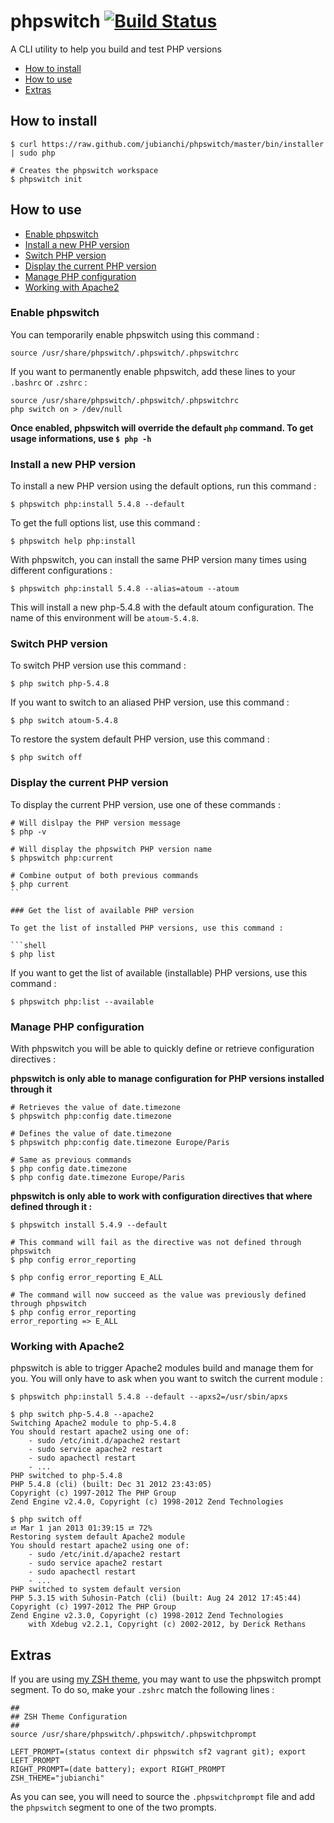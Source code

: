 # phpswitch [![Build Status](https://secure.travis-ci.org/jubianchi/phpswitch.png)](http://travis-ci.org/jubianchi/phpswitch)

A CLI utility to help you build and test PHP versions

* [How to install](#how-to-install)
* [How to use](#how-to-use)
* [Extras](#extras)

## How to install

```shell
$ curl https://raw.github.com/jubianchi/phpswitch/master/bin/installer | sudo php

# Creates the phpswitch workspace
$ phpswitch init
```

## How to use

* [Enable phpswitch](#enable-phpswitch)
* [Install a new PHP version](#install-a-new-php-version)
* [Switch PHP version](#switch-php-version)
* [Display the current PHP version](#display-the-current-php-version)
* [Manage PHP configuration](#manage-php-configuration)
* [Working with Apache2](#working-with-apache2)

### Enable phpswitch

You can temporarily enable phpswitch using this command :

```shell
source /usr/share/phpswitch/.phpswitch/.phpswitchrc
```

If you want to permanently enable phpswitch, add these lines to your ```.bashrc``` or ```.zshrc``` :

```shell
source /usr/share/phpswitch/.phpswitch/.phpswitchrc
php switch on > /dev/null
```

**Once enabled, phpswitch will override the default ```php``` command. To get usage informations, use ```$ php -h```**

### Install a new PHP version

To install a new PHP version using the default options, run this command :

```shell
$ phpswitch php:install 5.4.8 --default
```

To get the full options list, use this command :

```shell
$ phpswitch help php:install
```

With phpswitch, you can install the same PHP version many times using different configurations :

```shell
$ phpswitch php:install 5.4.8 --alias=atoum --atoum
```

This will install a new php-5.4.8 with the default atoum configuration. The name of this environment will
be ```atoum-5.4.8```.

### Switch PHP version

To switch PHP version use this command :

```shell
$ php switch php-5.4.8
```

If you want to switch to an aliased PHP version, use this command :

```shell
$ php switch atoum-5.4.8
```

To restore the system default PHP version, use this command :

```shell
$ php switch off
```

### Display the current PHP version

To display the current PHP version, use one of these commands :

```shell
# Will dislpay the PHP version message
$ php -v

# Will display the phpswitch PHP version name
$ phpswitch php:current

# Combine output of both previous commands
$ php current
``

### Get the list of available PHP version

To get the list of installed PHP versions, use this command :

```shell
$ php list
```

If you want to get the list of available (installable) PHP versions, use this command :

```shell
$ phpswitch php:list --available
```

### Manage PHP configuration

With phpswitch you will be able to quickly define or retrieve configuration directives :

**phpswitch is only able to manage configuration for PHP versions installed through it**

```shell
# Retrieves the value of date.timezone
$ phpswitch php:config date.timezone

# Defines the value of date.timezone
$ phpswitch php:config date.timezone Europe/Paris

# Same as previous commands
$ php config date.timezone
$ php config date.timezone Europe/Paris
```

**phpswitch is only able to work with configuration directives that where defined through it :**

```shell
$ phpswitch install 5.4.9 --default

# This command will fail as the directive was not defined through phpswitch
$ php config error_reporting

$ php config error_reporting E_ALL

# The command will now succeed as the value was previously defined through phpswitch
$ php config error_reporting
error_reporting => E_ALL
```

### Working with Apache2

phpswitch is able to trigger Apache2 modules build and manage them for you. You will only have to
ask when you want to switch the current module :

```shell
$ phpswitch php:install 5.4.8 --default --apxs2=/usr/sbin/apxs

$ php switch php-5.4.8 --apache2
Switching Apache2 module to php-5.4.8
You should restart apache2 using one of:
    - sudo /etc/init.d/apache2 restart
    - sudo service apache2 restart
    - sudo apachectl restart
    - ...
PHP switched to php-5.4.8
PHP 5.4.8 (cli) (built: Dec 31 2012 23:43:05)
Copyright (c) 1997-2012 The PHP Group
Zend Engine v2.4.0, Copyright (c) 1998-2012 Zend Technologies

$ php switch off                                                                                                          ⮂ Mar 1 jan 2013 01:39:15 ⮂ 72%
Restoring system default Apache2 module
You should restart apache2 using one of:
    - sudo /etc/init.d/apache2 restart
    - sudo service apache2 restart
    - sudo apachectl restart
    - ...
PHP switched to system default version
PHP 5.3.15 with Suhosin-Patch (cli) (built: Aug 24 2012 17:45:44)
Copyright (c) 1997-2012 The PHP Group
Zend Engine v2.3.0, Copyright (c) 1998-2012 Zend Technologies
    with Xdebug v2.2.1, Copyright (c) 2002-2012, by Derick Rethans
```

## Extras

If you are using [my ZSH theme](https://github.com/jubianchi/dotfiles), you may want to use the phpswitch prompt segment.
To do so, make your ```.zshrc``` match the following lines :

```shell
##
## ZSH Theme Configuration
##
source /usr/share/phpswitch/.phpswitch/.phpswitchprompt

LEFT_PROMPT=(status context dir phpswitch sf2 vagrant git); export LEFT_PROMPT
RIGHT_PROMPT=(date battery); export RIGHT_PROMPT
ZSH_THEME="jubianchi"
```

As you can see, you will need to source the ```.phpswitchprompt``` file and add the ```phpswitch```
segment to one of the two prompts.